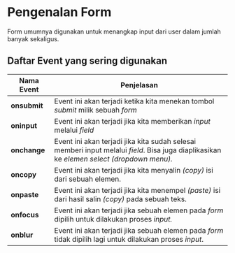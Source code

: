 # Pengenalan Form

Form umumnya digunakan untuk menangkap input dari user dalam jumlah banyak sekaligus.

## Daftar Event yang sering digunakan

| **Nama Event** | **Penjelasan**                                                                                                                            |
| -------------- | ----------------------------------------------------------------------------------------------------------------------------------------- |
| **onsubmit**   | Event ini akan terjadi ketika kita menekan tombol _submit_ milik sebuah _form_                                                            |
| **oninput**    | Event ini akan terjadi jika kita memberikan _input_ melalui _field_                                                                       |
| **onchange**   | Event ini akan terjadi jika kita sudah selesai memberi input melalui _field_. Bisa juga diaplikasikan ke _elemen select (dropdown menu)._ |
| **oncopy**     | Event ini akan terjadi jika kita menyalin _(copy)_ isi dari sebuah elemen.                                                                |
| **onpaste**    | Event ini akan terjadi jika kita menempel _(paste)_ isi dari hasil salin _(copy)_ pada sebuah teks.                                       |
| **onfocus**    | Event ini akan terjadi jika sebuah elemen pada _form_ dipilih untuk dilakukan proses _input._                                             |
| **onblur**     | Event ini akan terjadi jika sebuah elemen pada _form_ tidak dipilih lagi untuk dilakukan proses _input_.                                  |
